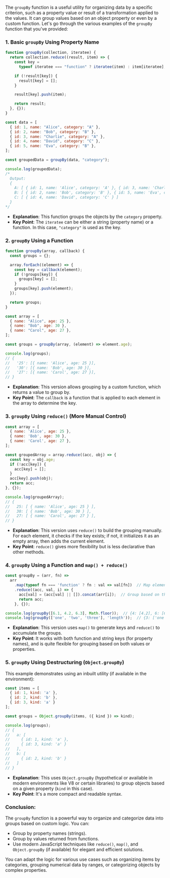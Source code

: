 The `groupBy` function is a useful utility for organizing data by a specific criterion, such as a property value or result of a transformation applied to the values. It can group values based on an object property or even by a custom function. Let's go through the various examples of the `groupBy` function that you've provided:

### 1. Basic `groupBy` Using Property Name

```javascript
function groupBy(collection, iteratee) {
  return collection.reduce((result, item) => {
    const key =
      typeof iteratee === "function" ? iteratee(item) : item[iteratee];

    if (!result[key]) {
      result[key] = [];
    }

    result[key].push(item);

    return result;
  }, {});
}

const data = [
  { id: 1, name: "Alice", category: "A" },
  { id: 2, name: "Bob", category: "B" },
  { id: 3, name: "Charlie", category: "A" },
  { id: 4, name: "David", category: "C" },
  { id: 5, name: "Eva", category: "B" },
];

const groupedData = groupBy(data, "category");

console.log(groupedData);
/*
  Output:
  {
    A: [ { id: 1, name: 'Alice', category: 'A' }, { id: 3, name: 'Charlie', category: 'A' } ],
    B: [ { id: 2, name: 'Bob', category: 'B' }, { id: 5, name: 'Eva', category: 'B' } ],
    C: [ { id: 4, name: 'David', category: 'C' } ]
  }
*/
```
- **Explanation**: This function groups the objects by the `category` property.
- **Key Point**: The `iteratee` can be either a string (property name) or a function. In this case, `"category"` is used as the key.

### 2. `groupBy` Using a Function

```javascript
function groupBy(array, callback) {
  const groups = {};

  array.forEach((element) => {
    const key = callback(element);
    if (!groups[key]) {
      groups[key] = [];
    }
    groups[key].push(element);
  });

  return groups;
}

const array = [
  { name: "Alice", age: 25 },
  { name: "Bob", age: 30 },
  { name: "Carol", age: 27 },
];

const groups = groupBy(array, (element) => element.age);

console.log(groups);
// {
//   '25': [{ name: 'Alice', age: 25 }],
//   '30': [{ name: 'Bob', age: 30 }],
//   '27': [{ name: 'Carol', age: 27 }],
// }
```
- **Explanation**: This version allows grouping by a custom function, which returns a value to group by.
- **Key Point**: The `callback` is a function that is applied to each element in the array to determine the key.

### 3. `groupBy` Using `reduce()` (More Manual Control)

```javascript
const array = [
  { name: 'Alice', age: 25 },
  { name: 'Bob', age: 30 },
  { name: 'Carol', age: 27 },
];

const groupedArray = array.reduce((acc, obj) => {
  const key = obj.age;
  if (!acc[key]) {
    acc[key] = [];
  }
  acc[key].push(obj);
  return acc;
}, {});

console.log(groupedArray);
// {
//   25: [ { name: 'Alice', age: 25 } ],
//   30: [ { name: 'Bob', age: 30 } ],
//   27: [ { name: 'Carol', age: 27 } ],
// }
```
- **Explanation**: This version uses `reduce()` to build the grouping manually. For each element, it checks if the key exists; if not, it initializes it as an empty array, then adds the current element.
- **Key Point**: `reduce()` gives more flexibility but is less declarative than other methods.

### 4. `groupBy` Using a Function and `map() + reduce()`

```javascript
const groupBy = (arr, fn) =>
  arr
    .map(typeof fn === 'function' ? fn : val => val[fn])  // Map elements to keys
    .reduce((acc, val, i) => {
      acc[val] = (acc[val] || []).concat(arr[i]);  // Group based on the key
      return acc;
    }, {});

console.log(groupBy([6.1, 4.2, 6.3], Math.floor));  // {4: [4.2], 6: [6.1, 6.3]}
console.log(groupBy(['one', 'two', 'three'], 'length'));  // {3: ['one', 'two'], 5: ['three']}
```
- **Explanation**: This version uses `map()` to generate keys and `reduce()` to accumulate the groups.
- **Key Point**: It works with both function and string keys (for property names), and is quite flexible for grouping based on both values or properties.

### 5. `groupBy` Using Destructuring (`Object.groupBy`)

This example demonstrates using an inbuilt utility (if available in the environment):

```javascript
const items = [
  { id: 1, kind: 'a' },
  { id: 2, kind: 'b' },
  { id: 3, kind: 'a' }
];

const groups = Object.groupBy(items, ({ kind }) => kind);

console.log(groups);
// {
//   a: [
//     { id: 1, kind: 'a' },
//     { id: 3, kind: 'a' }
//   ],
//   b: [
//     { id: 2, kind: 'b' }
//   ]
// }
```
- **Explanation**: This uses `Object.groupBy` (hypothetical or available in modern environments like V8 or certain libraries) to group objects based on a given property (`kind` in this case).
- **Key Point**: It's a more compact and readable syntax.

### Conclusion:

The `groupBy` function is a powerful way to organize and categorize data into groups based on custom logic. You can:
- Group by property names (strings).
- Group by values returned from functions.
- Use modern JavaScript techniques like `reduce()`, `map()`, and `Object.groupBy` (if available) for elegant and efficient solutions.

You can adapt the logic for various use cases such as organizing items by categories, grouping numerical data by ranges, or categorizing objects by complex properties.